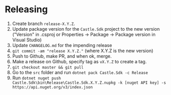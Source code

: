 Releasing
=========

1. Create branch `release-X.Y.Z`.
2. Update package version for the `Castle.Sdk` project to the new version ("Version" in .csproj or Properties -> Package -> Package version in Visual Studio)
3. Update `CHANGELOG.md` for the impending release
4. `git commit -am "release X.Y.Z."` (where X.Y.Z is the new version)
5. Push to Github, make PR, and when ok, merge.
6. Make a release on Github, specify tag as `vX.Y.Z` to create a tag.
8. `git checkout master && git pull`
9. Go to the `src` folder and run `dotnet pack Castle.Sdk -c Release`
10. Run `dotnet nuget push Castle.Sdk\bin\Release\Castle.Sdk.X.Y.Z.nupkg -k [nuget API key] -s https://api.nuget.org/v3/index.json`